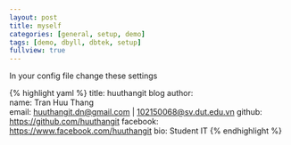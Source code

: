 ```yaml
---
layout: post
title: myself
categories: [general, setup, demo]
tags: [demo, dbyll, dbtek, setup]
fullview: true
---
```


In your config file change these settings

{% highlight yaml %}
title: huuthangit blog
author:  
  name: Tran Huu Thang  
  email: huuthangit.dn@gmail.com | 102150068@sv.dut.edu.vn
  github: https://github.com/huuthangit
  facebook: https://www.facebook.com/huuthangit
  bio: Student IT
{% endhighlight %}
